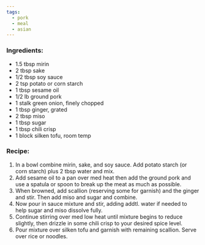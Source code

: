 ```yaml
---
tags:
  - pork
  - meal
  - asian
---
```

### Ingredients:
- 1.5 tbsp mirin
- 2 tbsp sake
- 1/2 tbsp soy sauce
- 2 tsp potato or corn starch
- 1 tbsp sesame oil
- 1/2 lb ground pork
- 1 stalk green onion, finely chopped
- 1 tbsp ginger, grated
- 2 tbsp miso
- 1 tbsp sugar
- 1 tbsp chili crisp
- 1 block silken tofu, room temp

### Recipe:
1. In a bowl combine mirin, sake, and soy sauce. Add potato starch (or corn starch) plus 2 tbsp water and mix.
2. Add sesame oil to a pan over med heat then add the ground pork and use a spatula or spoon to break up the meat as much as possible.
3. When browned, add scallion (reserving some for garnish) and the ginger and stir. Then add miso and sugar and combine.
4. Now pour in sauce mixture and stir, adding addtl. water if needed to help sugar and miso dissolve fully.
5. Continue stirring over med low heat until mixture begins to reduce slightly, then drizzle in some chili crisp to your desired spice level.
6. Pour mixture over silken tofu and garnish with remaining scallion. Serve over rice or noodles.